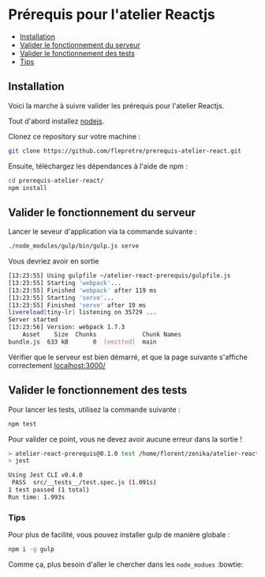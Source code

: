 # Prérequis pour l'atelier Reactjs
* [Installation](https://github.com/flepretre/prerequis-atelier-react/#installation)
* [Valider le fonctionnement du serveur](https://github.com/flepretre/prerequis-atelier-react/#valider-le-fonctionnement-du-serveur)
* [Valider le fonctionnement des tests](https://github.com/flepretre/prerequis-atelier-react/#valider-le-fonctionnement-des-tests)
* [Tips](https://github.com/flepretre/prerequis-atelier-react/#tips)

## Installation
Voici la marche à suivre valider les prérequis pour l'atelier Reactjs.

Tout d'abord installez [nodejs](https://nodejs.org/).

Clonez ce repository sur votre machine :
``` sh
git clone https://github.com/flepretre/prerequis-atelier-react.git
```

Ensuite, téléchargez les dépendances à l'aide de npm :
``` sh
cd prerequis-atelier-react/
npm install
```

## Valider le fonctionnement du serveur
Lancer le seveur d'application via la commande suivante :
``` sh
./node_modules/gulp/bin/gulp.js serve
```

Vous devriez avoir en sortie
``` sh
[13:23:55] Using gulpfile ~/atelier-react-prerequis/gulpfile.js
[13:23:55] Starting 'webpack'...
[13:23:55] Finished 'webpack' after 119 ms
[13:23:55] Starting 'serve'...
[13:23:55] Finished 'serve' after 19 ms
livereload[tiny-lr] listening on 35729 ...
Server started
[13:23:56] Version: webpack 1.7.3
    Asset    Size  Chunks             Chunk Names
bundle.js  633 kB       0  [emitted]  main
```

Vérifier que le serveur est bien démarré, et que la page suivante s'affiche correctement [localhost:3000/](http://localhost:3000/)

## Valider le fonctionnement des tests
Pour lancer les tests, utilisez la commande suivante :
``` sh
npm test
```

Pour valider ce point, vous ne devez avoir aucune erreur dans la sortie !
``` sh
> atelier-react-prerequis@0.1.0 test /home/florent/zenika/atelier-react-prerequis
> jest

Using Jest CLI v0.4.0
 PASS  src/__tests__/test.spec.js (1.091s)
1 test passed (1 total)
Run time: 1.993s
```

### Tips
Pour plus de facilité, vous pouvez installer gulp de manière globale :
``` sh
npm i -g gulp
```
Comme ça, plus besoin d'aller le chercher dans les `node_modues` :bowtie:
